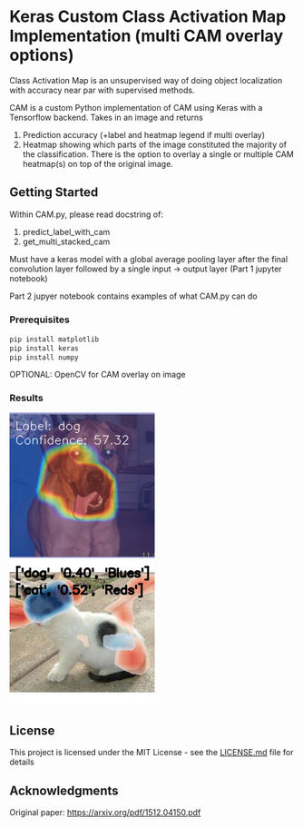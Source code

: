 # Keras Custom Class Activation Map Implementation (multi CAM overlay options)

Class Activation Map is an unsupervised way of doing object localization with accuracy near par with supervised methods.

CAM is a custom Python implementation of CAM using Keras with a Tensorflow backend. Takes in an image and returns
1. Prediction accuracy (+label and heatmap legend if multi overlay)
2. Heatmap showing which parts of the image constituted the majority of the classification. There is the option to overlay a single or multiple CAM heatmap(s) on top of the original image.

## Getting Started

Within CAM.py, please read docstring of:
1. predict_label_with_cam
2. get_multi_stacked_cam 

Must have a keras model with a global average pooling layer after the final convolution layer followed by a single input -> output layer (Part 1 jupyter notebook)

Part 2 jupyer notebook contains examples of what CAM.py can do

### Prerequisites

```
pip install matplotlib
pip install keras
pip install numpy
```

OPTIONAL: OpenCV for CAM overlay on image

### Results

![Alt text](overlay_img_demo.png?raw=true "Single CAM Overlay")
![Alt text](multi_overlay_img_demo.png?raw=true "Multi CAM Overlay")

## License

This project is licensed under the MIT License - see the [LICENSE.md](LICENSE.md) file for details

## Acknowledgments

Original paper: https://arxiv.org/pdf/1512.04150.pdf

